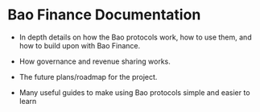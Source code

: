 # Bao Finance Documentation

- In depth details on how the Bao protocols work, how to use them, and how to build upon with Bao Finance.

- How governance and revenue sharing works.

- The future plans/roadmap for the project.

- Many useful guides to make using Bao protocols simple and easier to learn
